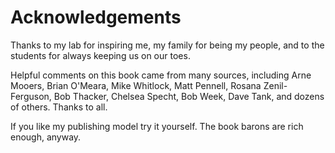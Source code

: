 # Acknowledgements

Thanks to my lab for inspiring me, my family for being my people, and to the students for always keeping us on our toes.

Helpful comments on this book came from many sources, including Arne Mooers, Brian O'Meara, Mike Whitlock, Matt Pennell, Rosana Zenil-Ferguson, Bob Thacker, Chelsea Specht, Bob Week, Dave Tank, and dozens of others. Thanks to all.

If you like my publishing model try it yourself. The book barons are rich enough, anyway.

